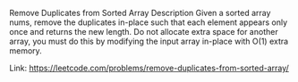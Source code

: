 ﻿Remove Duplicates from Sorted Array
Description
Given a sorted array nums, remove the duplicates in-place such that each element appears only once and returns the new length.
Do not allocate extra space for another array, you must do this by modifying the input array in-place with O(1) extra memory.

Link: https://leetcode.com/problems/remove-duplicates-from-sorted-array/